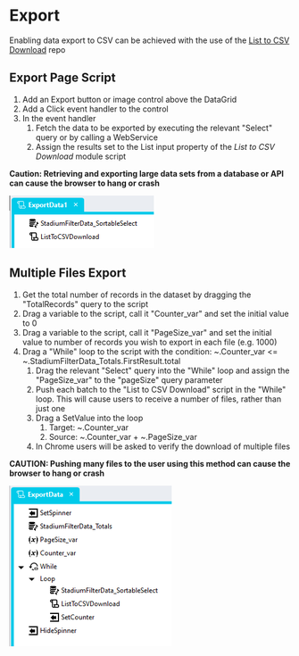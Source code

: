 # Export
Enabling data export to CSV can be achieved with the use of the [List to CSV Download](https://github.com/stadium-software/utils-list-to-csv-download) repo

## Export Page Script

1. Add an Export button or image control above the DataGrid
2. Add a Click event handler to the control
3. In the event handler
   1. Fetch the data to be exported by executing the relevant "Select" query or by calling a WebService
   2. Assign the results set to the List input property of the *List to CSV Download* module script

**Caution: Retrieving and exporting large data sets from a database or API can cause the browser to hang or crash**

![](images/SimpleExport.png)

## Multiple Files Export

1. Get the total number of records in the dataset by dragging the "TotalRecords" query to the script
2. Drag a variable to the script, call it "Counter_var" and set the initial value to 0
3. Drag a variable to the script, call it "PageSize_var" and set the initial value to number of records you wish to export in each file (e.g. 1000)
4. Drag a "While" loop to the script with the condition: ~.Counter_var <= ~.StadiumFilterData_Totals.FirstResult.total
   1. Drag the relevant "Select" query into the "While" loop and assign the "PageSize_var" to the "pageSize" query parameter
   2. Push each batch to the "List to CSV Download" script in the "While" loop. This will cause users to receive a number of files, rather than just one
   3. Drag a SetValue into the loop
      1. Target: ~.Counter_var
      2. Source: ~.Counter_var + ~.PageSize_var
   4. In Chrome users will be asked to verify the download of multiple files

**CAUTION: Pushing many files to the user using this method can cause the browser to hang or crash**

![](images/ExportScriptActions.png)